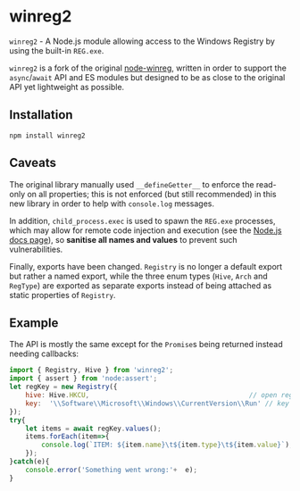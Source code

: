 # winreg2 #
`winreg2` - A Node.js module allowing access to the Windows Registry by using the built-in `REG.exe`.

`winreg2` is a fork of the original [node-winreg](https://github.com/fresc81/node-winreg), written in order to support the `async`/`await` API and ES modules but designed to be as close to the original API yet lightweight as possible.

## Installation ##
```shell
npm install winreg2
```

## Caveats ##
The original library manually used `__defineGetter__` to enforce the read-only on all properties; this is not enforced (but still recommended) in this new library in order to help with `console.log` messages.

In addition, `child_process.exec` is used to spawn the `REG.exe` processes, which may allow for remote code injection and execution (see the [Node.js docs page](https://nodejs.org/dist/latest/docs/api/child_process.html#child_processexeccommand-options-callback)), so **sanitise all names and values** to prevent such vulnerabilities.

Finally, exports have been changed. `Registry` is no longer a default export but rather a named export, while the three enum types (`Hive`, `Arch` and `RegType`) are exported as separate exports instead of being attached as static properties of `Registry`.

## Example ##
The API is mostly the same except for the `Promise`s being returned instead needing callbacks:
```js
import { Registry, Hive } from 'winreg2';
import { assert } from 'node:assert';
let regKey = new Registry({
    hive: Hive.HKCU,                                        // open registry hive HKEY_CURRENT_USER
    key:  '\\Software\\Microsoft\\Windows\\CurrentVersion\\Run' // key containing autostart programs
});
try{
    let items = await regKey.values();
    items.forEach(item=>{
        console.log(`ITEM: ${item.name}\t${item.type}\t${item.value}`);
    });
}catch(e){
    console.error('Something went wrong:'+  e);
}
```